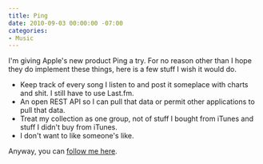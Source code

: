 ```yaml
---
title: Ping
date: 2010-09-03 00:00:00 -07:00
categories:
- Music
---
```


<p>I'm giving Apple's new product Ping a try. For no reason other than I hope they do implement these things, here is a few stuff I wish it would do. </p>

<ul>
<li>Keep track of every song I listen to and post it someplace with charts and shit. I still have to use Last.fm.</li>
<li>An open REST API so I can pull that data or permit other applications to pull that data.</li>
<li>Treat my collection as one group, not of stuff I bought from iTunes and stuff I didn't buy from iTunes.</li>
<li>I don't want to like someone's like.</li>
</ul>

<p>Anyway, you can <a href="http://c.itunes.apple.com/WebObjects/MZConnections.woa/wa/viewProfile?userId=16333640">follow me here</a>.</p>
